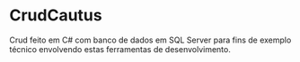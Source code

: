 # CrudCautus

Crud feito em C# com banco de dados em SQL Server para fins de exemplo técnico envolvendo estas ferramentas de desenvolvimento.

